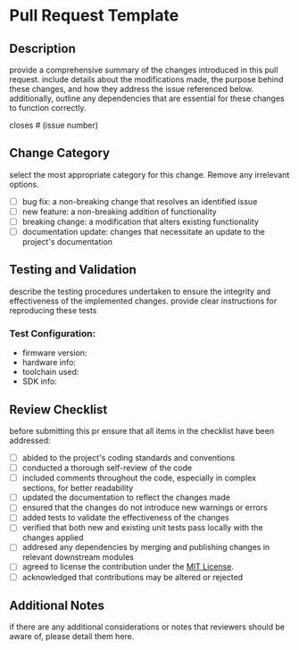 # Pull Request Template

## Description

provide a comprehensive summary of the changes introduced in this pull request. include details about the modifications made, the purpose behind these changes, and how they address the issue referenced below. additionally, outline any dependencies that are essential for these changes to function correctly.

closes # (issue number)

## Change Category

select the most appropriate category for this change. Remove any irrelevant options.

- [ ] bug fix: a non-breaking change that resolves an identified issue
- [ ] new feature: a non-breaking addition of functionality
- [ ] breaking change: a modification that alters existing functionality
- [ ] documentation update: changes that necessitate an update to the project's documentation

## Testing and Validation

describe the testing procedures undertaken to ensure the integrity and effectiveness of the implemented changes. provide clear instructions for reproducing these tests

### Test Configuration:
- firmware version:
- hardware info:
- toolchain used:
- SDK info:

## Review Checklist

before submitting this pr ensure that all items in the checklist have been addressed:

- [ ] abided to the project's coding standards and conventions
- [ ] conducted a thorough self-review of the code
- [ ] included comments throughout the code, especially in complex sections, for better readability
- [ ] updated the documentation to reflect the changes made
- [ ] ensured that the changes do not introduce new warnings or errors
- [ ] added tests to validate the effectiveness of the changes
- [ ] verified that both new and existing unit tests pass locally with the changes applied
- [ ] addresed any dependencies by merging and publishing changes in relevant downstream modules
- [ ] agreed to license the contribution under the [MIT License](https://github.com/NoGambling1/ConsoleGames/LICENSE).
- [ ] acknowledged that contributions may be altered or rejected

## Additional Notes

if there are any additional considerations or notes that reviewers should be aware of, please detail them here.